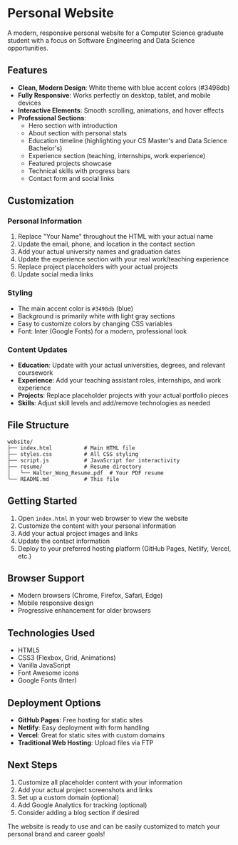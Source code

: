 # Personal Website

A modern, responsive personal website for a Computer Science graduate student with a focus on Software Engineering and Data Science opportunities.

## Features

- **Clean, Modern Design**: White theme with blue accent colors (#3498db)
- **Fully Responsive**: Works perfectly on desktop, tablet, and mobile devices
- **Interactive Elements**: Smooth scrolling, animations, and hover effects
- **Professional Sections**:
  - Hero section with introduction
  - About section with personal stats
  - Education timeline (highlighting your CS Master's and Data Science Bachelor's)
  - Experience section (teaching, internships, work experience)
  - Featured projects showcase
  - Technical skills with progress bars
  - Contact form and social links

## Customization

### Personal Information
1. Replace "Your Name" throughout the HTML with your actual name
2. Update the email, phone, and location in the contact section
3. Add your actual university names and graduation dates
4. Update the experience section with your real work/teaching experience
5. Replace project placeholders with your actual projects
6. Update social media links

### Styling
- The main accent color is `#3498db` (blue)
- Background is primarily white with light gray sections
- Easy to customize colors by changing CSS variables
- Font: Inter (Google Fonts) for a modern, professional look

### Content Updates
- **Education**: Update with your actual universities, degrees, and relevant coursework
- **Experience**: Add your teaching assistant roles, internships, and work experience
- **Projects**: Replace placeholder projects with your actual portfolio pieces
- **Skills**: Adjust skill levels and add/remove technologies as needed

## File Structure

```
website/
├── index.html          # Main HTML file
├── styles.css          # All CSS styling
├── script.js           # JavaScript for interactivity
├── resume/             # Resume directory
│   └── Walter_Wong_Resume.pdf  # Your PDF resume
└── README.md           # This file
```

## Getting Started

1. Open `index.html` in your web browser to view the website
2. Customize the content with your personal information
3. Add your actual project images and links
4. Update the contact information
5. Deploy to your preferred hosting platform (GitHub Pages, Netlify, Vercel, etc.)

## Browser Support

- Modern browsers (Chrome, Firefox, Safari, Edge)
- Mobile responsive design
- Progressive enhancement for older browsers

## Technologies Used

- HTML5
- CSS3 (Flexbox, Grid, Animations)
- Vanilla JavaScript
- Font Awesome icons
- Google Fonts (Inter)

## Deployment Options

- **GitHub Pages**: Free hosting for static sites
- **Netlify**: Easy deployment with form handling
- **Vercel**: Great for static sites with custom domains
- **Traditional Web Hosting**: Upload files via FTP

## Next Steps

1. Customize all placeholder content with your information
2. Add your actual project screenshots and links
3. Set up a custom domain (optional)
4. Add Google Analytics for tracking (optional)
5. Consider adding a blog section if desired

The website is ready to use and can be easily customized to match your personal brand and career goals!